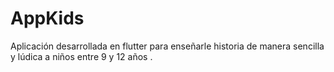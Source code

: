 # AppKids
Aplicación desarrollada en flutter para enseñarle historia de manera sencilla y lúdica a niños entre 9 y 12 años .
